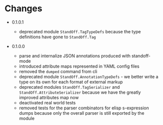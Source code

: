 # Changes #

- 0.1.0.1
  - deprecated module `StandOff.TagTypeDefs` because the type
    definitions have gone to `StandOff.Tag`

- 0.1.0.0
  - parse and internalize JSON annotations produced with standoff-mode
  - introduced attribute maps represented in YAML config files
  - removed the `dumped` command from cli
  - deprecated module `StandOff.AnnotationTypeDefs` - we better write
    a type on its own for each format of external markup
  - deprecated modules `StandOff.TagSerializer` and
    `StandOff.AttributeSerializer` because we have the greatly
    improved attributes map now
  - deactivated real world tests
  - removed tests for the parser combinators for elisp s-expression
    dumps because only the overall parser is still exported by the
    module

